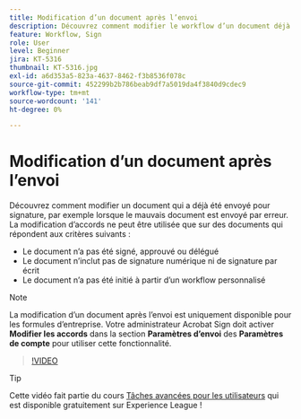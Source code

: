 ```yaml
---
title: Modification d’un document après l’envoi
description: Découvrez comment modifier le workflow d’un document déjà en cours
feature: Workflow, Sign
role: User
level: Beginner
jira: KT-5316
thumbnail: KT-5316.jpg
exl-id: a6d353a5-823a-4637-8462-f3b8536f078c
source-git-commit: 452299b2b786beab9df7a5019da4f3840d9cdec9
workflow-type: tm+mt
source-wordcount: '141'
ht-degree: 0%

---
```


# Modification d’un document après l’envoi

Découvrez comment modifier un document qui a déjà été envoyé pour signature, par exemple lorsque le mauvais document est envoyé par erreur. La modification d’accords ne peut être utilisée que sur des documents qui répondent aux critères suivants :

* Le document n’a pas été signé, approuvé ou délégué
* Le document n’inclut pas de signature numérique ni de signature par écrit
* Le document n’a pas été initié à partir d’un workflow personnalisé


>[!NOTE]
>
>La modification d’un document après l’envoi est uniquement disponible pour les formules d’entreprise. Votre administrateur Acrobat Sign doit activer **Modifier les accords** dans la section **Paramètres d’envoi** des **Paramètres de compte** pour utiliser cette fonctionnalité.

>[!VIDEO](https://video.tv.adobe.com/v/342299?quality=12&learn=on&hidetitle=true)

>[!TIP]
>
>Cette vidéo fait partie du cours [Tâches avancées pour les utilisateurs](https://experienceleague.adobe.com/?recommended=Sign-U-1-2020.3) qui est disponible gratuitement sur Experience League !
